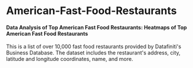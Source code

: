 # American-Fast-Food-Restaurants
#### Data Analysis of Top American Fast Food Restaurants: Heatmaps of Top American Fast Food Restaurants

This is a list of over 10,000 fast food restaurants provided by Datafiniti's Business Database. The dataset includes the restaurant's address, city, latitude and longitude coordinates, name, and more.
